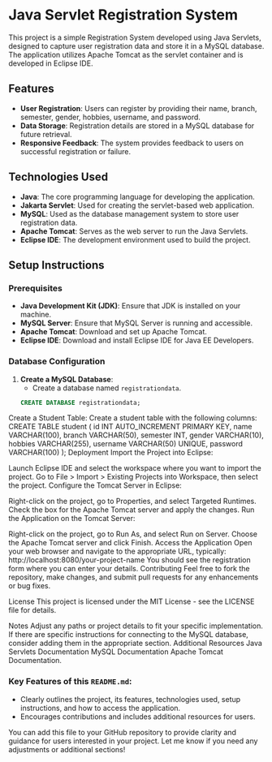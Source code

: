 # Java Servlet Registration System

This project is a simple Registration System developed using Java Servlets, designed to capture user registration data and store it in a MySQL database. The application utilizes Apache Tomcat as the servlet container and is developed in Eclipse IDE.

## Features

- **User Registration**: Users can register by providing their name, branch, semester, gender, hobbies, username, and password.
- **Data Storage**: Registration details are stored in a MySQL database for future retrieval.
- **Responsive Feedback**: The system provides feedback to users on successful registration or failure.

## Technologies Used

- **Java**: The core programming language for developing the application.
- **Jakarta Servlet**: Used for creating the servlet-based web application.
- **MySQL**: Used as the database management system to store user registration data.
- **Apache Tomcat**: Serves as the web server to run the Java Servlets.
- **Eclipse IDE**: The development environment used to build the project.

## Setup Instructions

### Prerequisites

- **Java Development Kit (JDK)**: Ensure that JDK is installed on your machine.
- **MySQL Server**: Ensure that MySQL Server is running and accessible.
- **Apache Tomcat**: Download and set up Apache Tomcat.
- **Eclipse IDE**: Download and install Eclipse IDE for Java EE Developers.

### Database Configuration

1. **Create a MySQL Database**:
   - Create a database named `registrationdata`.
   ```sql
   CREATE DATABASE registrationdata;
Create a Student Table:
Create a student table with the following columns:
CREATE TABLE student (
    id INT AUTO_INCREMENT PRIMARY KEY,
    name VARCHAR(100),
    branch VARCHAR(50),
    semester INT,
    gender VARCHAR(10),
    hobbies VARCHAR(255),
    username VARCHAR(50) UNIQUE,
    password VARCHAR(100)
);
Deployment
Import the Project into Eclipse:

Launch Eclipse IDE and select the workspace where you want to import the project.
Go to File > Import > Existing Projects into Workspace, then select the project.
Configure the Tomcat Server in Eclipse:

Right-click on the project, go to Properties, and select Targeted Runtimes.
Check the box for the Apache Tomcat server and apply the changes.
Run the Application on the Tomcat Server:

Right-click on the project, go to Run As, and select Run on Server.
Choose the Apache Tomcat server and click Finish.
Access the Application
Open your web browser and navigate to the appropriate URL, typically:
http://localhost:8080/your-project-name
You should see the registration form where you can enter your details.
Contributing
Feel free to fork the repository, make changes, and submit pull requests for any enhancements or bug fixes.

License
This project is licensed under the MIT License - see the LICENSE file for details.

Notes
Adjust any paths or project details to fit your specific implementation.
If there are specific instructions for connecting to the MySQL database, consider adding them in the appropriate section.
Additional Resources
Java Servlets Documentation
MySQL Documentation
Apache Tomcat Documentation.

### Key Features of this `README.md`:
- Clearly outlines the project, its features, technologies used, setup instructions, and how to access the application.
- Encourages contributions and includes additional resources for users.

You can add this file to your GitHub repository to provide clarity and guidance for users interested in your project. Let me know if you need any adjustments or additional sections!
